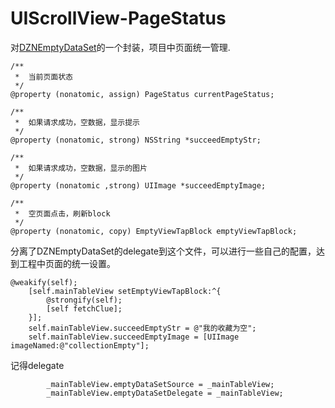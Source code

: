 # UIScrollView-PageStatus
对[DZNEmptyDataSet](https://github.com/dzenbot/DZNEmptyDataSet)的一个封装，项目中页面统一管理.
```
/**
 *  当前页面状态
 */
@property (nonatomic, assign) PageStatus currentPageStatus;

/**
 *  如果请求成功，空数据，显示提示
 */
@property (nonatomic, strong) NSString *succeedEmptyStr;

/**
 *  如果请求成功，空数据，显示的图片
 */
@property (nonatomic ,strong) UIImage *succeedEmptyImage;

/**
 *  空页面点击，刷新block
 */
@property (nonatomic, copy) EmptyViewTapBlock emptyViewTapBlock;
```
分离了DZNEmptyDataSet的delegate到这个文件，可以进行一些自己的配置，达到工程中页面的统一设置。
```
@weakify(self);
    [self.mainTableView setEmptyViewTapBlock:^{
        @strongify(self);
        [self fetchClue];
    }];
    self.mainTableView.succeedEmptyStr = @"我的收藏为空";
    self.mainTableView.succeedEmptyImage = [UIImage imageNamed:@"collectionEmpty"];
```
记得delegate
```
        _mainTableView.emptyDataSetSource = _mainTableView;
        _mainTableView.emptyDataSetDelegate = _mainTableView;
```
